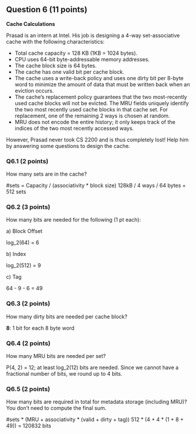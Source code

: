 ## Question 6 (11 points)
**Cache Calculations**

Prasad is an intern at Intel. His job is designing a 4-way set-associative
cache with the following characteristics:

* Total cache capacity = 128 KB (1KB = 1024 bytes).
* CPU uses 64-bit byte-addressable memory addresses.
* The cache block size is 64 bytes.
* The cache has one valid bit per cache block.
* The cache uses a write-back policy and uses one dirty bit per 8-byte word to
  minimize the amount of data that must be written back when an eviction
  occurs.
* The cache’s replacement policy guarantees that the two most-recently used
  cache blocks will not be evicted. The MRU fields uniquely identify the two
  most recently used cache blocks in that cache set. For replacement, one of
  the remaining 2 ways is chosen at random.
* MRU does not encode the entire history; it only keeps track of the indices
  of the two most recently accessed ways.

However, Prasad never took CS 2200 and is thus completely lost! Help him by
answering some questions to design the cache.

### Q6.1 (2 points)
How many sets are in the cache?

#sets = Capacity / (associativity * block size) 
128kB / 4 ways / 64 bytes = 512 sets

### Q6.2 (3 points)
How many bits are needed for the following (1 pt each):

a) Block Offset

log_2(64) = 6

b) Index

log_2(512) = 9

c) Tag

64 - 9 - 6 = 49

### Q6.3 (2 points)
How many dirty bits are needed per cache block?

**8**: 1 bit for each 8 byte word

### Q6.4 (2 points)
How many MRU bits are needed per set?

P(4, 2) = 12; at least log_2(12) bits are needed. Since we cannot have a
fractional number of bits, we round up to 4 bits.

### Q6.5 (2 points)
How many bits are required in total for metadata storage (including MRU)? You
don’t need to compute the final sum.

#sets * (MRU + associativity * (valid + dirty + tag)) 
512 * (4 + 4 * (1 + 8 + 49)) = 120832 bits
